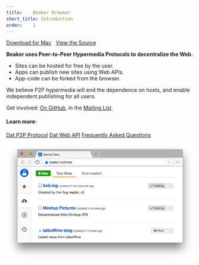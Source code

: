 ```yaml
---
title:    Beaker Browser
short_title: Introduction
order:    1
---
```


<a class="btn btn-primary" href="https://download.beakerbrowser.net/download/latest/osx"><i class="fa fa-apple" aria-hidden="true"></i> Download for Mac</a>
&nbsp; <a href="https://github.com/beakerbrowser/beaker">View the Source</a>

**Beaker uses Peer-to-Peer Hypermedia Protocols to decentralize the Web.**<br>

<ul class="icon-discs">
  <li><span class="fa fa-bullhorn"></span> Sites can be hosted for free by the user.</li>
  <li><span class="fa fa-cube"></span> Apps can publish new sites using Web APIs.</li>
  <li><span class="fa fa-code-fork"></span> App-code can be forked from the browser.</li>
</ul>

We believe P2P hypermedia will end the dependence on hosts, and enable independent publishing for all users.

Get involved: <a href="https://github.com/beakerbrowser/beaker">On GitHub</a>, in the <a href="https://groups.google.com/forum/#!forum/beaker-browser">Mailing List</a>.

#### Learn more:

<a class="btn btn-block" href="/docs/dat/intro.html"><i class="fa fa-share-alt" aria-hidden="true"></i> Dat P2P Protocol</a>
<a class="btn btn-block" href="/docs/apis/dat.html"><i class="fa fa-folder" aria-hidden="true"></i> Dat Web API</a>
<a class="btn btn-block" href="/docs/faq.html"><i class="fa fa-question-circle" aria-hidden="true"></i> Frequently Asked Questions</a>

<img src="/img/screenshot-banner.png">
